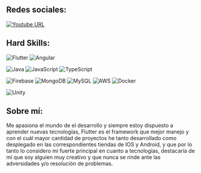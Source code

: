 ## Redes sociales:

[![Youtube URL](https://img.shields.io/badge/Youtube-61DAFB?style=social&logo=youtube&url=https%3A%2F%2Fyoutube.com%2channel%2UC_T2aG74JiRztPgLh0OPmVA)](https://www.youtube.com/channel/UC_T2aG74JiRztPgLh0OPmVA)



## Hard Skills:
![Flutter](https://img.shields.io/badge/Flutter-0095D5?style=for-the-badge&logo=flutter&logoColor=white&labelColor=101010)
![Angular](https://img.shields.io/badge/Angular-DD0031?style=for-the-badge&logo=angular&logoColor=white&labelColor=101010)</br>


![Java](https://img.shields.io/badge/Java-FF0000?style=for-the-badge&logo=java&logoColor=white&labelColor=101010)
![JavaScript](https://img.shields.io/badge/JavaScript-F7DF1E?style=for-the-badge&logo=JavaScript&logoColor=white&labelColor=101010)
![TypeScript](https://img.shields.io/badge/TypeScript-3178C6?style=for-the-badge&logo=TypeScript&logoColor=white&labelColor=101010)
</br>


![Firebase](https://img.shields.io/badge/Firebase-FFCA28?style=for-the-badge&logo=firebase&logoColor=white&labelColor=101010)
![MongoDB](https://img.shields.io/badge/MongoDB-47A248?style=for-the-badge&logo=mongodb&logoColor=white&labelColor=101010)
![MySQL](https://img.shields.io/badge/MySQL-4479A1?style=for-the-badge&logo=mysql&logoColor=white&labelColor=101010)
![AWS](https://img.shields.io/badge/AWS-232F3E?style=for-the-badge&logo=amazon-aws&logoColor=white&labelColor=101010)
![Docker](https://img.shields.io/badge/Docker-3776AB?style=for-the-badge&logo=docker&logoColor=white&labelColor=101010)
</br>


![Unity](https://img.shields.io/badge/Unity-232F3E?style=for-the-badge&logo=unity&logoColor=white&labelColor=101010)



## Sobre mí:

Me apasiona el mundo de el desarrollo y siempre estoy dispuesto a aprender nuevas tecnologías, Flutter es el framework que mejor manejo y con el cuál mayor cantidad de proyectos he tanto desarrollado como desplegado en las correspondientes tiendas de IOS y Android, y que por lo tanto lo considero mi fuerte principal en cuanto a tecnologías, destacaría de mí que soy alguien muy creativo y que nunca se rinde ante las adversidades y/o resolución de problemas.
